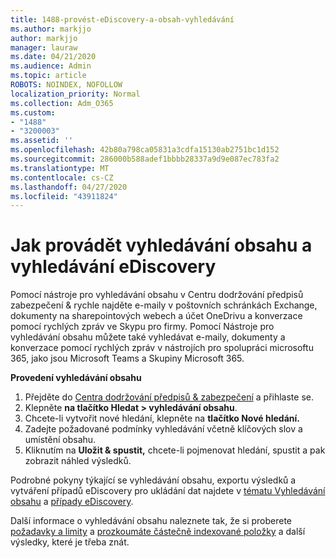 ```yaml
---
title: 1488-provést-eDiscovery-a-obsah-vyhledávání
ms.author: markjjo
author: markjjo
manager: lauraw
ms.date: 04/21/2020
ms.audience: Admin
ms.topic: article
ROBOTS: NOINDEX, NOFOLLOW
localization_priority: Normal
ms.collection: Adm_O365
ms.custom:
- "1488"
- "3200003"
ms.assetid: ''
ms.openlocfilehash: 42b80a798ca05831a3cdfa15130ab2751bc1d152
ms.sourcegitcommit: 286000b588adef1bbbb28337a9d9e087ec783fa2
ms.translationtype: MT
ms.contentlocale: cs-CZ
ms.lasthandoff: 04/27/2020
ms.locfileid: "43911824"
---
```

# <a name="how-to-perform-content-searches-and-ediscovery-searches"></a>Jak provádět vyhledávání obsahu a vyhledávání eDiscovery

Pomocí nástroje pro vyhledávání obsahu v Centru dodržování předpisů zabezpečení & rychle najděte e-maily v poštovních schránkách Exchange, dokumenty na sharepointových webech a účet OneDrivu a konverzace pomocí rychlých zpráv ve Skypu pro firmy. Pomocí Nástroje pro vyhledávání obsahu můžete také vyhledávat e-maily, dokumenty a konverzace pomocí rychlých zpráv v nástrojích pro spolupráci microsoftu 365, jako jsou Microsoft Teams a Skupiny Microsoft 365.

**Provedení vyhledávání obsahu**

1. Přejděte do [Centra dodržování předpisů & zabezpečení](https://protection.office.com) a přihlaste se.
2. Klepněte **na tlačítko Hledat > vyhledávání obsahu**.
3. Chcete-li vytvořit nové hledání, klepněte na **tlačítko Nové hledání.**
4. Zadejte požadované podmínky vyhledávání včetně klíčových slov a umístění obsahu.  
5. Kliknutím na **Uložit & spustit,** chcete-li pojmenovat hledání, spustit a pak zobrazit náhled výsledků.

Podrobné pokyny týkající se vyhledávání obsahu, exportu výsledků a vytváření případů eDiscovery pro ukládání dat najdete v [tématu Vyhledávání obsahu](https://docs.microsoft.com/office365/securitycompliance/content-search) a [případy eDiscovery](https://docs.microsoft.com/office365/securitycompliance/ediscovery-cases).

Další informace o vyhledávání obsahu naleznete tak, že si proberete [požadavky a limity](https://docs.microsoft.com/office365/securitycompliance/limits-for-content-search) a [prozkoumáte částečně indexované položky](https://docs.microsoft.com/office365/securitycompliance/investigating-partially-indexed-items-in-ediscovery) a další výsledky, které je třeba znát.